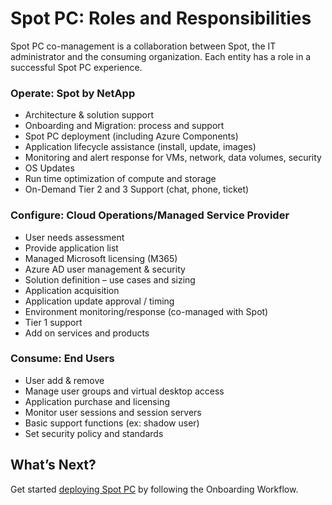 <meta name="robots" content="noindex">

# Spot PC: Roles and Responsibilities

Spot PC co-management is a collaboration between Spot, the IT administrator and the consuming organization. Each entity has a role in a successful Spot PC experience.

### Operate: Spot by NetApp

- Architecture & solution support
- Onboarding and Migration: process and support
- Spot PC deployment (including Azure Components)
- Application lifecycle assistance (install, update, images)
- Monitoring and alert response for VMs, network, data volumes, security
- OS Updates
- Run time optimization of compute and storage
- On-Demand Tier 2 and 3 Support (chat, phone, ticket)

### Configure: Cloud Operations/Managed Service Provider

- User needs assessment
- Provide application list
- Managed Microsoft licensing (M365)
- Azure AD user management & security
- Solution definition – use cases and sizing
- Application acquisition
- Application update approval / timing
- Environment monitoring/response (co-managed with Spot)
- Tier 1 support
- Add on services and products

### Consume: End Users

- User add & remove
- Manage user groups and virtual desktop access
- Application purchase and licensing
- Monitor user sessions and session servers
- Basic support functions (ex: shadow user)
- Set security policy and standards

## What’s Next?

Get started [deploying Spot PC](spot-pc/getting-started/onboarding-workflow) by following the Onboarding Workflow.
